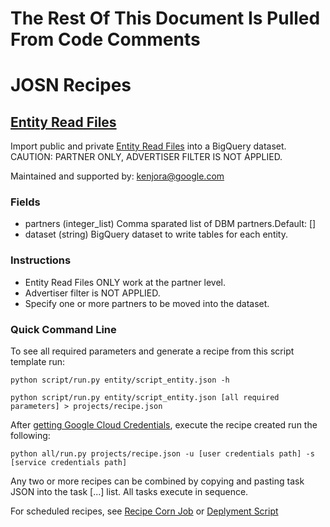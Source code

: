 # The Rest Of This Document Is Pulled From Code Comments

# JOSN Recipes

## [Entity Read Files](entity/script_entity.json)

Import public and private <a href='https://developers.google.com/bid-manager/guides/entity-read/format-v2' target='_blank'>Entity Read Files</a> into a BigQuery dataset.<br/>CAUTION: PARTNER ONLY, ADVERTISER FILTER IS NOT APPLIED.

Maintained and supported by: kenjora@google.com

### Fields

- partners (integer_list) Comma sparated list of DBM partners.Default: []
- dataset (string) BigQuery dataset to write tables for each entity.

### Instructions

- Entity Read Files ONLY work at the partner level.
- Advertiser filter is NOT APPLIED.
- Specify one or more partners to be moved into the dataset.

### Quick Command Line

To see all required parameters and generate a recipe from this script template run:

`python script/run.py entity/script_entity.json -h`

`python script/run.py entity/script_entity.json [all required parameters] > projects/recipe.json`

After [getting Google Cloud Credentials](/auth/README.md), execute the recipe created run the following:

`python all/run.py projects/recipe.json -u [user credentials path] -s [service credentials path]`

Any two or more recipes can be combined by copying and pasting task JSON into the task [...] list.  All tasks execute in sequence.

For scheduled recipes, see [Recipe Corn Job](/cron/README.md) or [Deplyment Script](/deploy/README.md)

